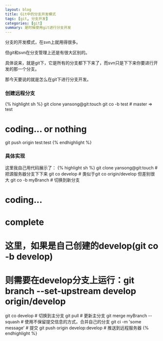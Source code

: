 ```yaml
---
layout: blog
title: Git中的分支开发模式
tags: [git, 分支开发]
categories: [git]
summary: 是时候使用git进行分支开发
---
```


分支的开发模式，在svn上就用得很多。

但git和svn在分支管理上还是有很大区别的。

具体说来，就是git下，它是所有的分支都下下来了，而svn只是下下来你要进行开发的那一个分支。

那今天要说的就是怎么在git下进行分支开发。

### 创建远程分支

{% highlight sh %}
git clone yansong@git:touch
git co -b test # master => test

# coding... or nothing

git push origin test:test
{% endhighlight %}

### 具体实现
这里我自己用代码展示了：
{% highlight sh %}
git clone yansong@git:touch # 把源服务器分支下下来
git co develop # 类似于git co origin/develop 但差别很大
git co -b myBranch # 切换到新分支

# coding...
# complete

# 这里，如果是自己创建的develop(git co -b develop)
# 则需要在develop分支上运行：git branch --set-upstream develop origin/develop
git co develop # 切换到主分支
git pull # 更新主分支
git merge myBranch --squash # 使用不保留提交信息的方式，合并自己的分支
git ci -m 'some message' # 提交
git push origin develop:develop # 推送到远程服务器
{% endhighlight %}
